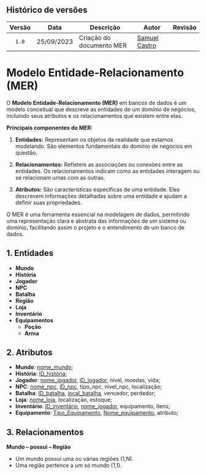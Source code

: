 ## Histórico de versões

| Versão |    Data    | Descrição                | Autor                                              | Revisão |
| :----: | :--------: | ------------------------ | -------------------------------------------------- | ------- |
| `1.0`  | 25/09/2023 | Criação do documento MER | [Samuel Castro](https://github.com/SamuelCastro7) |         |


# Modelo Entidade-Relacionamento (MER)

O **Modelo Entidade-Relacionamento (MER)** em bancos de dados é um modelo conceitual que descreve as entidades de um domínio de negócios, incluindo seus atributos e os relacionamentos que existem entre elas.

**Principais componentes do MER:**

1. **Entidades:** Representam os objetos da realidade que estamos modelando. São elementos fundamentais do domínio de negócios em questão.

2. **Relacionamentos:** Refletem as associações ou conexões entre as entidades. Os relacionamentos indicam como as entidades interagem ou se relacionam umas com as outras.

3. **Atributos:** São características específicas de uma entidade. Eles descrevem informações detalhadas sobre uma entidade e ajudam a definir suas propriedades.

O MER é uma ferramenta essencial na modelagem de dados, permitindo uma representação clara e abstrata das informações de um sistema ou domínio, facilitando assim o projeto e o entendimento de um banco de dados.

## 1. Entidades

- **Mundo**
- **História**
- **Jogador**
- **NPC**
- **Batalha**
- **Região**
- **Loja**
- **Inventário**
- **Equipamentos**
  - **Poção**
  - **Arma**  

## 2. Atributos

- **Mundo**: <ins>nome_mundo</ins>;
- **História**: <ins>ID_história</ins>;
- **Jogador**: <ins>nome_jogador</ins>, <ins>ID_jogador</ins>, nivel, moedas, vida;
- **NPC**: <ins>nome_npc</ins>, <ins>ID_npc</ins>, tipo_npc, nivel_npc, localização;
- **Batalha**: <ins>ID_batalha</ins>, <ins>local_batalha</ins>, vencedor, perdedor;
- **Loja**: <ins>nome_loja</ins>, localização, estoque;
- **Inventário**: <ins>ID_inventário</ins>, <ins>nome_jogador</ins>, equipamento, itens;
- **Equipamento**: <ins>Tipo_Equipamento</ins>, <ins>Nome_equipamento</ins>, atributo;



## 3. Relacionamentos

**Mundo – possui – Região**

- Um mundo possui uma ou várias regiões (1,N).<br>
- Uma região pertence a um só mundo (1,1).
